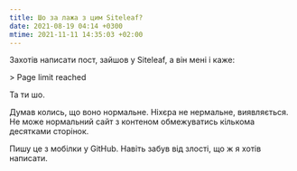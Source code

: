 ```yaml
---
title: Шо за лажа з цим Siteleaf?
date: 2021-08-19 04:14 +0300
mtime: 2021-11-11 14:35:03 +02:00
---
```


Захотів написати пост, зайшов у Siteleaf, а він мені і каже:

<div lang="en" markdown="1">
>  Page limit reached
</div>

Та ти шо.

Думав колись, що воно нормальне. Ніхєра не нермальне, виявляється. Не може нормальний сайт з контеном обмежуватись кількома десятками сторінок.

Пишу це з мобілки у GitHub. Навіть забув від злості, що ж я хотів написати.
